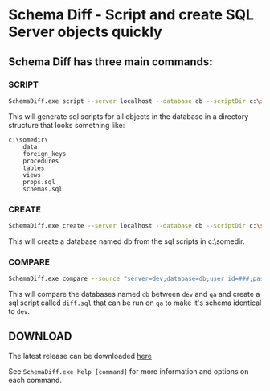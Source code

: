 # Schema Diff - Script and create SQL Server objects quickly

## Schema Diff has three main commands:

### SCRIPT
```bash
SchemaDiff.exe script --server localhost --database db --scriptDir c:\somedir
```

This will generate sql scripts for all objects in the database in a
directory structure that looks something like:
```
c:\somedir\
	data
	foreign_keys
	procedures
	tables
	views
	props.sql
	schemas.sql
```

### CREATE
```bash
SchemaDiff.exe create --server localhost --database db --scriptDir c:\somedir
```

This will create a database named db from the sql scripts in c:\somedir.


### COMPARE
```bash
SchemaDiff.exe compare --source "server=dev;database=db;user id=###;password=###" --target "server=qa;database=db;user id=###;password=###" --outFile diff.sql
```

This will compare the databases named `db` between `dev` and `qa` and
create a sql script called `diff.sql` that can be run on `qa` to make it's
schema identical to `dev`.

## DOWNLOAD
The latest release can be downloaded [here](https://github.com/msadeqsirjani/SchemaDiff/releases)


See ```SchemaDiff.exe help [command]``` for more information and options on each command.
